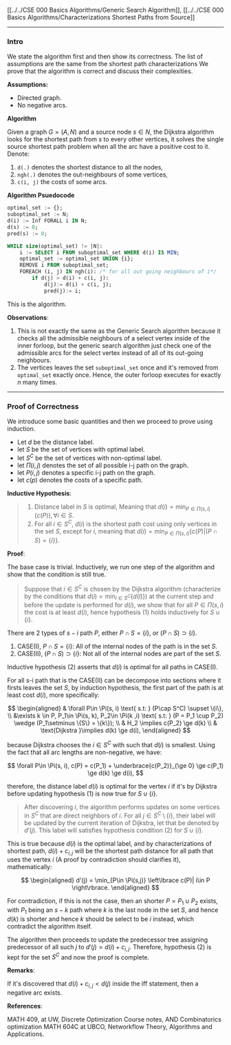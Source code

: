 [[../../CSE 000 Basics Algorithms/Generic Search Algorithm]], [[../../CSE 000 Basics Algorithms/Characterizations Shortest Paths from Source]]

---
### **Intro**

We state the algorithm first and then show its correctness. The list of assumptions are the same from the shortest path characterizations We prove that the algorithm is correct and discuss their complexities. 

**Assumptions:**
- Directed graph. 
- No negative arcs. 

**Algorithm**

Given a graph $G = (A, N)$ and a source node $s\in N$, the Dijkstra algorithm looks for the shortest path from $s$ to every other vertices, it solves the single source shortest path problem when all the arc have a positive cost to it. Denote: 
1. `d(.)` denotes the shortest distance to all the nodes, 
2. `ngh(.)` denotes the out-neighbours of some vertices, 
3. `c(i, j)` the costs of some arcs.  

**Algorithm Psuedocode**
```SQL
optimal_set := {};
suboptimal_set := N;
d(i) := Inf FORALL i IN N;
d(s) := 0; 
pred(s) := 0; 

WHILE size(optimal_set) != |N|: 
    i := SELECT i FROM suboptimal_set WHERE d(i) IS MIN;
    optimal_set := optimal_set UNION {i};
    REMOVE i FROM suboptimal_set;
    FOREACH (i, j) IN ngh(i): /* for all out going neighbours of i*/
        if d(j) > d(i) + c(i, j):
            d(j):= d(i) + c(i, j); 
            pred(j):= i; 
```

This is the algorithm. 

**Observations**: 

1. This is not exactly the same as the Generic Search algorithm because it checks all the admissible neighbours of a select vertex inside of the inner forloop, but the generic search algorithm just check one of the admissible arcs for the select vertex instead of all of its out-going neighbours. 
2. The vertices leaves the set `suboptimal_set` once and it's removed from `optimal_set` exactly once. Hence, the outer forloop executes for exactly $n$ many times. 

---
### **Proof of Correctness**

We introduce some basic quantities and then we proceed to prove using induction. 

- Let $d$ be the distance label.
- let $S$ be the set of vertices with optimal label.
- let $S^C$ be the set of vertices with non-optimal label. 
- let $\Pi(i, j)$ denotes the set of all possible i-j path on the graph. 
- let $P(i, j)$ denotes a specific i-j path on the graph. 
- let $c(p)$ denotes the costs of a specific path. 

**Inductive Hypothesis**:

> 1. Distance label in $S$ is optimal, Meaning that $d(i) = \min_{P\in \Pi(s, i)}(c(P)), \forall i\in S$. 
> 2. For all $i\in S^C$, $d(i)$ is the shortest path cost using only vertices in the set $S$, except for $i$, meaning that $d(i) = \min_{P\in \Pi(s, i)}\{c(P)| (P\cap S) = \{i\}\}$. 

**Proof**: 

The base case is trivial. Inductively, we run one step of the algorithm and show that the condition is still true. 

> Suppose that $i\in S^C$ is chosen by the Dijkstra algorithm (characterize by the conditions that $d(i)= \min_{l\in S^C}\{d(l)\}$) at the current step and before the update is performed for $d(i)$, we show that for all $P\in \Pi(s, i)$ the cost is at least $d(i)$, hence hypothesis (1) holds inductively for $S\cup \{i\}$. 

There are 2 types of $s-i$ path $P$, either $P\cap S = \{i\}$, or $(P\cap S) \supset \{i\}$. 

1. CASE(I), $P\cap S = \{i\}$: All of the internal nodes of the path is in the set $S$. 
2. CASE(II), $(P\cap S) \supset \{i\}$: Not all of the internal nodes are part of the set $S$. 

Inductive hypothesis (2) asserts that $d(i)$ is optimal for all paths in CASE(I). 

For all s-i path that is the CASE(II) can be decompose into sections where it firsts leaves the set $S$, by induction hypothesis, the first part of the path is at least cost $d(i)$, more specifically: 

$$
\begin{aligned}
    & \forall P\in \Pi(s, i) \text{ s.t: } (P\cap S^C) \supset \{i\}, 
    \\ 
    &\exists k \in P, P_1\in \Pi(s, k), P_2\in \Pi(k ,i) \text{ s.t: } (P = P_1 \cup P_2) \wedge (P_1\setminus \{S\} = \{k\});
    \\
    & 
    H_2 \implies c(P_2) \ge d(k)
    \\
    & 
    \text{Dijkstra }\implies d(k) \ge d(i), 
\end{aligned}
$$

because Dijkstra chooses the $i\in S^C$ with such that $d(i)$ is smallest. Using the fact that all arc lengths are non-negative, we have: 

$$
\forall P\in \Pi(s, i), c(P) = c(P_1) + \underbrace{c(P_2)}_{\ge 0} \ge c(P_1) \ge d(k) \ge d(i), 
$$

therefore, the distance label $d(i)$ is optimal for the vertex $i$ if it's by Dijkstra before updating hypothesis (1) is now true for $S\cup \{i\}$. 

> After discovering $i$, the algorithm performs updates on some vertices in $S^C$ that are direct neighbors of $i$. For all $j\in S^C\setminus \{i\}$, their label will be updated by the current iteration of Dijkstra, let that be denoted by $d'(j)$. This label will satisfies hypothesis condition (2) for $S\cup \{i\}$.

This is true because $d(i)$ is the optimal label, and by characterizations of shortest path, $d(i) + c_{i, j}$ will be the shortest path distance for all path that uses the vertex $i$ (A proof by contradiction should clarifies it), mathematically: 

$$
\begin{aligned}
    d'(j) = \min_{P\in \Pi(s,j)} \left\lbrace
       c(P)| i\in P
    \right\rbrace. 
\end{aligned}
$$

For contradiction, if this is not the case, then an shorter $P=P_1\cup P_2$ exists, with $P_1$ being an $s-k$ path where $k$ is the last node in the set $S$, and hence $d(k)$ is shorter and hence $k$ should be select to be $i$ instead, which contradict the algorithm itself. 

The algorithm then proceeds to update the predecessor tree assigning predecessor of all such $j$ to $d'(j) = d(i) + c_{i, j}$. Therefore, hypothesis (2) is kept for the set $S^C$ and now the proof is complete. 


**Remarks**: 

If it's discovered that $d(i) + c_{i, j} < d(j)$ inside the iff statement, then a negative arc exists. 



**References**: 

MATH 409, at UW, Discrete Optimization Course notes, AND Combinatorics optimization MATH 604C at UBCO, Networkflow Theory, Algorithms and Applications. 
